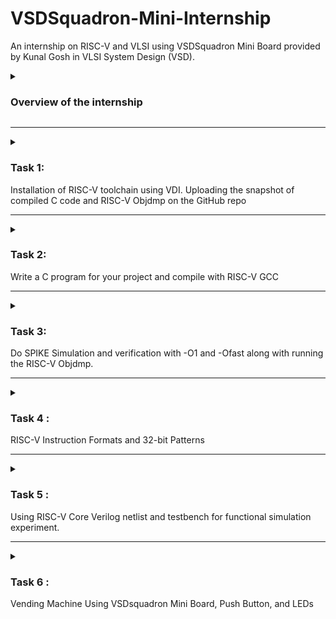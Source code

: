 # VSDSquadron-Mini-Internship
An internship on RISC-V and VLSI using VSDSquadron Mini Board provided by Kunal Gosh in VLSI System Design (VSD).

<details>
<summary><h3>Overview of the internship</h3></summary>


The internship is about the two main key take aways:

#### 1. Chip Design

To build the chip, there should be a code specification especially in C model for applications to run. 
In simpler terms,
making of the chip which needs RISC-V processor and it will start from the basic step of specification. 
Specification for RISC-V processor which is used in various applications like  embedded systems, automotive systems, artificial intelligence and many more. 

Note: The specifications can also be application specific, basically the SoC designs which made of ASSIC, microcontroller and microprocessor.

So, VSDSquadron Mini Board provided is the microcontroller which designed to apply for any applications.
The board will have the modelling specification in C which will check whether the application is working or not through testbench which are the test vectors to determine the accuracy and correctness of the model.

Basically, the process involes running simulation for c model and applicatios to present the output.

Therefore, this part is all about
- Running testbench in C language for C model Specifications
- Build processor application specification

#### 2. RTL Architecture

Soft copy of the hardware is written in Hardware Description Language .i.e., processor model is converted into the HDL because application can run faster in HDL compared with a software.

Therefore, this part explains the,
- Soft copy of the hardware using Verilog


And in the final step the output from chip design and RTL Architecture must be equal to show that the desired output from models are achieved.
</details>

--------------------------------------------------------------------------------------------------------------------------------------------------------------------------------------------------------------------

<details>

<summary><h3>Task 1: </h3> Installation of RISC-V toolchain using VDI. Uploading the snapshot of compiled C code and RISC-V Objdmp on the GitHub repo</summary>

The task 1 of the internship includes the following
- Installation of RISC-V toolchain using VDI.
- C Program for sum from one to n.
- Checking the result of C code
- RISC-V Simulator for compiling and running the code
- Assembly language

Overall, it is about writing the C code for sum from one to n followed by compiling and running by RISC-V Simulator.

 The steps to be followed are:
 
#### Step 1: Installation of Oracle VirtualBox.

The VirtualBox is an open source software and an operating system which runs as a physical computer inside the pc/laptop. 

![Screenshot (567)](https://github.com/EkthaReddy/vsdsquadron-mini-internship/assets/152515939/48ae5d97-0ce1-40bd-9403-e60d255d4758)

#### Step 2: Open the terminal inside the VirtualBox

![Terminal inside the VM](https://github.com/EkthaReddy/vsdsquadron-mini-internship/assets/152515939/5e831292-ae27-4409-b6d4-dc98b50fb88a)

#### Step 3: To open the editor named leafpad for writing C code.

![Screenshot (568)](https://github.com/EkthaReddy/vsdsquadron-mini-internship/assets/152515939/baf5e27b-ee8b-42a9-b2c7-e40bb88c33d8)
 Note for the above command explanation:
 - command line cd is to check for home directory.
 - leafpad to open editor.
 - sum_one_to_one is the file name for C code to be written in editor.


#### Step 4: Write the C program for sum of one to n in the terminal 

The leafpad editor opened, write the simple c code for sum of 1 to n,

![Screenshot (570)](https://github.com/EkthaReddy/vsdsquadron-mini-internship/assets/152515939/6e565127-674e-47c4-8c48-f142e319ebce)

Save the file in the editor


![C Code for sum from one to n](https://github.com/EkthaReddy/vsdsquadron-mini-internship/assets/152515939/37e5d37e-7b55-49ce-8aef-70d3d9f57d0e)


#### Step 5: To check the result of C code

- Type the below command line to ensure the file is saved.
  
![WhatsApp Image 2024-06-23 at 11 39 36 PM](https://github.com/EkthaReddy/vsdsquadron-mini-internship/assets/152515939/c70488ff-78d7-4c14-910c-28feea698aca)

- This ./a.out command will generate the output 

![WhatsApp Image 2024-06-23 at 11 39 36 PM (1)](https://github.com/EkthaReddy/vsdsquadron-mini-internship/assets/152515939/093bd684-20dc-4a5d-bdbf-57e5aa9de063)



- The sum for 1 to 5 is 15 which is also verified using calculator


![with cc](https://github.com/EkthaReddy/vsdsquadron-mini-internship/assets/152515939/42492408-96b8-4275-95ae-c7966b65854a)

#### Step 6: Compile and run the C code using RISC-V Simulator 

- Compile the code with RISC-V compiler by using the command line
  
![Screenshot (572)](https://github.com/EkthaReddy/vsdsquadron-mini-internship/assets/152515939/db9d65fc-a0bd-4104-9d12-d77d19614d07)

- Run the C code by RISC-V Simulator using below

![Screenshot (573)](https://github.com/EkthaReddy/vsdsquadron-mini-internship/assets/152515939/cd4c2428-a270-4d1e-a75c-0b09c212ecd2)



![compile riscv with gcc![Uploading Screenshot (572).png…]()
 ](https://github.com/EkthaReddy/vsdsquadron-mini-internship/assets/152515939/dbf0af7d-fe05-4547-a280-7b710e39f924)


#### Step 7: Assembly code 
- Command line for generating the assembly code is:

![WhatsApp Image 2024-06-24 at 12 08 16 AM](https://github.com/EkthaReddy/vsdsquadron-mini-internship/assets/152515939/0850193a-d680-4772-a4b8-52e08c05c943)

- The Assembly codes:

![assembly code of C code](https://github.com/EkthaReddy/vsdsquadron-mini-internship/assets/152515939/0ce26ef8-3b1e-41dd-8830-217cddd2d7fc)


- After that type out this line;

![WhatsApp Image 2024-06-24 at 12 08 16 AM (1)](https://github.com/EkthaReddy/vsdsquadron-mini-internship/assets/152515939/2cc69a0e-c167-4320-bf89-a7910f76ac37)

#### Step 8: Search the main() 

![main section of assembly code](https://github.com/EkthaReddy/vsdsquadron-mini-internship/assets/152515939/053a0a17-79c8-48af-8227-f59f7dd6786e)

</details>

--------------------------------------------------------------------------------------------------------------------------------------------------------------------------------------------------------------------

<details>

<summary><h3>Task 2: </h3> Write a C program for your project and compile with RISC-V GCC</summary>
 
**Change Dispense Wizard: Engineering a Vending Machine with Advanced Change System**

Task 2 is about writing the c program for the selected project along with compiling and runing with gcc command. But, before that Let us first take a look on Vending Machine and it's functunality.


#### What is Vending Machine?

A vending machine is a large self-service, often box-like device that sells small items like snacks, drinks, or other goods. You put money or a credit card into the machine, choose what you want to buy by pressing a button or touchscreen, and then the machine gives you the item you selected. It’s a convenient way to buy things quickly without needing to go to a store or interact with a cashier.

![image](https://github.com/EkthaReddy/VSDSquadron-Mini-Internship/assets/152515939/e768dbd5-291a-4e52-841c-b0215eac0530)

This is what a vending machine looks like and we often find them at places like airport, metro stations or amusement parks.

#### Project : Vending Machine Functionality in my project

##### What does it do?

We now know that, vending machine sells the desired goods when the coins are inserted,
In this project we will be using 5, 10, 20 and 50 ruppee coins to purchase a five ruppee product.
In this, it will have five case to represent each transaction that are going to have ,i.e., the each case will represent the transaction to be made in the vending machine. 
Let us define the each state with it's money oriented 
- coin 5 represent the case 1.
- coin 10 represent the case 2.
- coin 20 represent the case 3.
- coin 50 represent the case 4.

Moreover, while purchasing goods, if extra money is inserted the vending machine will return back in 5, 10, 20 ruppee coins as they are readily available with almost everyone.

Now, we will look on each specific case with it's function to be performed.

Firstly, we have an idle state which shows no transaction that means the coins are not inserted yet. So, the change of goods will not happen. However, 
in case 1, the 5 ruppee coin is inserted to purchase five ruppee item, that means no coin will be returned and good is being purchased. Although,
five ruppee coin will be returned back in case 2 when the 10 ruppee coin is inserted and it will also mention that the good is sold out. Likewise,
in case 3, the 20 ruppee coin is inserted which return back five ruppee coin and ten ruppee coin along with an indication that item is purchased. Same way,
when 50 ruppee coin is inserted in case 4, five ruppee coin and twenty ruppee coin will be returned back.

##### What is new in this project?

Earlier, most of the vending machine do not give the change when purchased a good and in some cases the items will not be dispenced as the extra money is inserted which makes the machines unable to identify it.

So, in this project of Vending Machine, the change will be return back when purchased by the customer with extra money. The 5, 10 and 20 rupppee coins are used to pay back the customer when inserted the coins. 
This method is beneficial in India, as the foods which is being sold in market are having range of products to purchase from simple five ruppee to more than hundred, and sometimes the store can get a little crowdy to buy just a 20 ruppee edibles. 

Therefore, the change mechanism system is introduced in vending machine for faster transaction. Which works in series of steps.

Firstly, when a customer inserts money into the machine, the coin mechanism validates the coins or notes. Accepted coins are directed to a storage area.
then the machine calculates the total amount inserted and compares it with the cost of the selected item.
If the amount inserted exceeds the item’s cost, the machine calculates the required change.
and at last the machine then dispenses the change using coins stored in its coin dispenser.
As a result, the project introduces the change despense mechanism for faster, reliable and convient purchase without the interaction with store keeper.


#### C code for Vending Machine

We have now understood the functionality of Vending Machine, the next task is to write the C program for the project in VirtualBox Terminal.

The C program of vending machine is given below,

```
#include <stdio.h>

// Define states

typedef enum { S0, S5, S10, S20, S50 } State;

// Function prototype

void vending_machine(State *state, int coin, int *nw_pa, int *ret5, int *ret10, int *ret20);

// Function to handle state transitions and actions

void vending_machine(State *state, int coin, int *nw_pa, int *ret5, int *ret10, int *ret20) {
    *nw_pa = 0;
    *ret5 = 0;
    *ret10 = 0;
    *ret20 = 0;

    switch (*state) {
        case S0:
            if (coin == 1) *state = S5;
            else if (coin == 2) *state = S10;
            else if (coin == 3) *state = S20;
            else if (coin == 4) *state = S50;
            break;
        case S5:
            *nw_pa = 1;
            if (coin == 2) *ret5 = 1;
            else if (coin == 3) {
                *ret5 = 1;
                *ret10 = 1;
            } else if (coin == 4) {
                *ret5 = 1;
                *ret20 = 1;
            }
            break;
        case S10:
            *nw_pa = 1;
            if (coin == 3) *ret10 = 1;
            break;
        case S20:
            *nw_pa = 1;
            break;
        case S50:
            *nw_pa = 1;
            if (coin == 4) *ret20 = 1;
            break;
        default:
            *state = S0;
            break;
    }
}

int main() {
    State state = S0;
    int coin;
    int nw_pa = 0, ret5 = 0, ret10 = 0, ret20 = 0;

    while (1) {
        printf("Enter coin value (1: 5, 2: 10, 3: 20, 4: 50, 0 to exit): ");
        scanf("%d", &coin);

        if (coin == 0) {
            break;
        }

        vending_machine(&state, coin, &nw_pa, &ret5, &ret10, &ret20);

        printf("State: %d, nw_pa: %d, ret5: %d, ret10: %d, ret20: %d\n", state, nw_pa, ret5, ret10, ret20);
    }

    return 0;
}

```
**Explanation to code**:

- **State Definition**:
```c
typedef enum {
    S0, S5, S10, S20, S50
} State;
```
- **State Enum**: Defines the possible states of the vending machine using an enumeration. These states correspond to the initial state (`S0`) and states for different coin values (`S5`, `S10`, `S20`, `S50`).

**Vending Machine Function**
```c
void vending_machine(State *state, int coin, int *nw_pa, int *ret5, int *ret10, int *ret20) {
    *nw_pa = 0;
    *ret5 = 0;
    *ret10 = 0;
    *ret20 = 0;

    switch (*state) {
        case S0:
            if (coin == 1) *state = S5;
            else if (coin == 2) *state = S10;
            else if (coin == 3) *state = S20;
            else if (coin == 4) *state = S50;
            break;
        case S5:
            *nw_pa = 1;
            if (coin == 2) *ret5 = 1;
            else if (coin == 3) {
                *ret5 = 1;
                *ret10 = 1;
            } else if (coin == 4) {
                *ret5 = 1;
                *ret20 = 1;
            }
            break;
        case S10:
            *nw_pa = 1;
            if (coin == 3) *ret10 = 1;
            break;
        case S20:
            *nw_pa = 1;
            break;
        case S50:
            *nw_pa = 1;
            if (coin == 4) *ret20 = 1;
            break;
        default:
            *state = S0;
            break;
    }
}
```
- **Function Purpose**: The `vending_machine` function updates the state of the vending machine and sets the output signals (`nw_pa`, `ret5`, `ret10`, `ret20`) based on the current state and coin input.
- **Parameter Explanation**:
  - `state`: Pointer to the current state of the vending machine.
  - `coin`: The value of the inserted coin (1 for 5, 2 for 10, 3 for 20, 4 for 50).
  - `nw_pa`, `ret5`, `ret10`, `ret20`: Pointers to the output signals.
- **State Transitions**:
  - In each case block, the function checks the coin value and updates the state accordingly.
  - Depending on the state, it may also set the output signals to indicate if a product is dispensed (`nw_pa`) or if change is returned (`ret5`, `ret10`, `ret20`).

**Main Function**
```c
int main() {
    State state = S0;
    int coin;
    int nw_pa = 0, ret5 = 0, ret10 = 0, ret20 = 0;

    while (1) {
        printf("Enter coin value (1: 5, 2: 10, 3: 20, 4: 50, 0 to exit): ");
        scanf("%d", &coin);

        if (coin == 0) {
            break;
        }

        vending_machine(&state, coin, &nw_pa, &ret5, &ret10, &ret20);

        printf("State: %d, nw_pa: %d, ret5: %d, ret10: %d, ret20: %d\n", state, nw_pa, ret5, ret10, ret20);
    }

    return 0;
}
```
- **State Initialization**: Initializes the state to `S0` (initial state).

- If the coin value is `0`, the loop breaks, ending the program.


#### Compiling the C code with RISC-V gcc

In the last step of task 2, the code written in leafpad ediotr will be checked for any errors by using the command line (`gcc file_name`). Therefore, for my project I have used (`gcc vending_machine`) and if the code is right, then give command (`ls -ltr`) for compiling the code in RISC-V. 

To check the output of  C code, run the code by using (`./a.out`).


![vending machine result](https://github.com/EkthaReddy/VSDSquadron-Mini-Internship/assets/152515939/9f5484cd-6c58-4879-894d-c95b99e5b41e)


**Explanation to output**:
The output shows the state transitions and actions of the vending machine based on coin inputs. Each entry updates the state and outputs whether a product is dispensed (`nw_pa = 1`) and if any change is returned (`ret5`, `ret10`, `ret20`). The session ends when `0` is inputted.

</details>

--------------------------------------------------------------------------------------------------------------------------------------------------------------------------------------------------------------------

<details>

<summary><h3>Task 3: </h3> Do SPIKE Simulation and verification with -O1 and -Ofast along with running the RISC-V Objdmp. </summary>

In this task, we have to perform Spike Simulation and observe with (`-o1`) and (`-ofast`) command.

#### With `-o1` command :

##### Verification with `-o1`:

At first, we will verify the code for `-o1` , to do that, the output we got from the `gcc` command should be equal to the spike simulation.

This command ` riscv64-unknown-elf-gcc -o1 -mabi=lp64 -march=rv64i -o vending_machine.o vending_machine.c ` will run the C code to give the output in C by using `./a.out` and for RISC-V processor we must use `spike pk vending_machine`

The output got from `gcc` is for state `2` for 10 ruppee coin and the if press `0` it get exited. The same way the output got from `spike` is `2` for state 2 which represent the 10 ruppee coin, and by pressing 0 it terminated for next command line instruction to be performed.



Hence, the verification for command `-o1` is done.


![verification for spike for o1 command](https://github.com/EkthaReddy/VSDSquadron-Mini-Internship/assets/152515939/8298625e-68ea-4ac4-bf77-c43664ba96ed)

##### Debugging the RISC-V Processor for `-o1` using Spike simulation :

Now we will debugg the assembly code instruction we got from from ` riscv64-unknown-elf-objdump -d vending_machine.o | less `

![assembly code vending machine](https://github.com/EkthaReddy/VSDSquadron-Mini-Internship/assets/152515939/c0092cc5-6ad2-49b1-b823-5f45e30027d9)

In this, we will debugg by using the instruction `spike -d pk vending_machine` 
which will allow us to spike any instruction we want.

Now, we spike for the initial address we see on the assembly code `100b0` so that we can see starting address to any point manually by using program counter

To do so, `until pc 0 100b0`, this means that it will debugg all the instruction after 100b0 and also shows the previous instructions to `100b0` is already being debugged. 

Type for `reg 0 a2`, it will show the register value at zero core for a2 operand.

To see next instruction, press `Enter` and it will show the starting address and if pressed again it will go to `100b4` which is the next instruction.

`reg 0 sp` shows the stack pointer of the instruction of 100b4

and if we want to see the next instruction(`100b8`) stack pointer just subtract the value we got from `reg 0 sp` of `100b4` from `16` as it is a hexadecimal value. It will give the `100b8` instruction stack pointer.


We can verify it by using `until pc 0 100b8` the program counter poites at instruction `100b8`, before that quit from the previous operation by pressing `q`.

Type `reg 0 sp`

Hence it is verified and debugged now.

![debugging for o1](https://github.com/EkthaReddy/VSDSquadron-Mini-Internship/assets/152515939/85ba39df-3da9-4029-92d0-16546e5233f8)

![continue o1](https://github.com/EkthaReddy/VSDSquadron-Mini-Internship/assets/152515939/1abe08ab-89e4-4550-b763-ccba5e638a5a)

![cotinue debugging o1](https://github.com/EkthaReddy/VSDSquadron-Mini-Internship/assets/152515939/fa44ce12-9549-44ea-bfba-d137c3faaab9)

#### With `-ofast` command :

##### Verification with `-ofast` :
In the same way, now we have to do for `-ofast` command

Step 1: C Code compilation using command ` riscv64-unknown-elf-gcc -ofast -mabi=lp64 -march=rv64i -o vending_machine.o vending_machine.c `.
Check the output by running `gcc file_name` which is `gcc vending_machine.c`
The output can be verified by using `./a.out`

Step 2: RISC-V Processor compilation is by using again ` riscv64-unknown-elf-gcc -ofast -mabi=lp64 -march=rv64i -o vending_machine.o vending_machine.c `.
Check and verified the output by `spike pk vending_machine.o`.

- Note: If the ouput from Step 1 and Step 2 is matched, then the verification with `-ofast` is over.

![spike command for verification](https://github.com/EkthaReddy/VSDSquadron-Mini-Internship/assets/152515939/a3b66d97-c636-4926-9313-69b3a14bd17e)


Step 3: Now, we have to run the compiled C code for RISC-V processor.

By using the command ` riscv64-unknown-elf-objdump -d vending_machine.o | less `, it will give the assembly code instruction.

##### Debugging the RISC-V Processor for `-ofast` using Spike simulation :

The starting address of the assembly code is `100b0`, with help of program counter, we can see the next instruction manually by performing debugging.

![assembly code vending machine](https://github.com/EkthaReddy/VSDSquadron-Mini-Internship/assets/152515939/c0092cc5-6ad2-49b1-b823-5f45e30027d9)

Step 4: We have to debugg the RISC-V Processor by using command `spike -d pk vending_machine.o`.

Step 5: Use `until pc0 100b0` , it says that it will debugg all the instructions after 100b0 and the previous instructions are already debugged.

Step 6: To see the next instruction.

- `reg 0 a2` it will define the register value at zero core for a2 operand.
- Hit `Enter` to get the first instruction, after that give command ` reg 0 a0` followed by ` reg 0 sp`.
- Quit the operation by giving `q`
- To check the next instruction, give `until pc 0 100b8` for debugging the instruction `100b8` and type `reg 0 sp` for getting the stack pointer value.

Step 7: To check the next instruction manually, calculate by subtracting the stack pointer value with `16` to see the next instruction sp.

![debugging the spike](https://github.com/EkthaReddy/VSDSquadron-Mini-Internship/assets/152515939/8d29cefb-2686-4810-8b35-0604461f78f4)

![continue debugging](https://github.com/EkthaReddy/VSDSquadron-Mini-Internship/assets/152515939/0a021676-be5a-4687-892d-125475f01ee2)

![knowing the difference by using  stack pointer](https://github.com/EkthaReddy/VSDSquadron-Mini-Internship/assets/152515939/02085887-fdb8-4419-8ed1-028aeb3b8569)


**Objective of Task 3:** 

The task 2 was to perform the spike simulation for,

- Verifying the C code and RISC-V Processor compilation.
- Debugg the RISC-V Processor using the spike simulation.

</details>

--------------------------------------------------------------------------------------------------------------------------------------------------------------------------------------------------------------------

<details>

<summary><h3>Task 4 : </h3> RISC-V Instruction Formats and 32-bit Patterns</summary>


Reffered ChatGPT in the task 4 as an extra resource.

#### Introduction to RISC-V
RISC-V is an open-source instruction set architecture (ISA) based on reduced instruction set computer (RISC) principles. It allows for the development of processors without requiring a license, making it a popular choice for custom and academic use. RISC-V instructions are organized into several formats, each suited for different types of operations.



#### RISC-V Instruction Formats
RISC-V uses six main instruction formats: R, I, S, B, U, and J. Each format has a specific structure that dictates how the bits in a 32-bit instruction are organized. Here's a breakdown of each format and their subtypes:

![image](https://github.com/EkthaReddy/VSDSquadron-Mini-Internship/assets/152515939/42c543e4-4d14-4ca0-a862-657c24ef5b6b)



1. **R-type (Register) Instructions**
    - **Description**: R-type instructions are used for arithmetic and logical operations where both operands and the result are in registers.
    - **Structure**:
        - **func7**: 7 bits (function code)
        - **rs2**: 5 bits (second source register)
        - **rs1**: 5 bits (first source register)
        - **func3**: 3 bits (function code)
        - **rd**: 5 bits (destination register)
        - **opcode**: 7 bits (operation code)
    - **Subtypes and Examples**:
        - **Arithmetic Operations**: ADD, SUB
        - **Logical Operations**: AND, OR, XOR
        - **Shift Operations**: SLL, SRL

---

2. **I-type (Immediate) Instructions**
    - **Description**: I-type instructions are used for operations that involve an immediate value (constant) and a register. They are also used for load operations.
    - **Structure**:
        - **imm[11:0]**: 12 bits (immediate value)
        - **rs1**: 5 bits (source register)
        - **func3**: 3 bits (function code)
        - **rd**: 5 bits (destination register)
        - **opcode**: 7 bits (operation code)
    - **Subtypes and Examples**:
        - **Arithmetic Operations with Immediate**: ADDI
        - **Load Operations**: LW

---

3. **S-type (Store) Instructions**
    - **Description**: S-type instructions are used for store operations, where data from a register is stored into memory.
    - **Structure**:
        - **imm[11:5]**: 7 bits (immediate value)
        - **rs2**: 5 bits (source register 2)
        - **rs1**: 5 bits (source register 1)
        - **func3**: 3 bits (function code)
        - **imm[4:0]**: 5 bits (immediate value)
        - **opcode**: 7 bits (operation code)
    - **Subtypes and Examples**:
        - **Store Operations**: SW

---

4. **B-type (Branch) Instructions**
    - **Description**: B-type instructions are used for conditional branch operations, where the execution flow changes based on a condition.
    - **Structure**:
        - **imm[12]**: 1 bit (immediate value)
        - **imm[10:5]**: 6 bits (immediate value)
        - **rs2**: 5 bits (second source register)
        - **rs1**: 5 bits (first source register)
        - **func3**: 3 bits (function code)
        - **imm[4:1]**: 4 bits (immediate value)
        - **imm[11]**: 1 bit (immediate value)
        - **opcode**: 7 bits (operation code)
    - **Subtypes and Examples**:
        - **Branch Operations**: BEQ, BNE

---

5. **U-type (Upper Immediate) Instructions**
    - **Description**: U-type instructions are used for operations involving large immediate values that need to be loaded into the upper 20 bits of a register.
    - **Structure**:
        - **imm[31:12]**: 20 bits (immediate value)
        - **rd**: 5 bits (destination register)
        - **opcode**: 7 bits (operation code)
    - **Subtypes and Examples**:
        - **Upper Immediate Operations**: LUI, AUIPC

---

6. **J-type (Jump) Instructions**
    - **Description**: J-type instructions are used for jump operations, where the execution flow is changed to a specified address.
    - **Structure**:
        - **imm[20]**: 1 bit (immediate value)
        - **imm[10:1]**: 10 bits (immediate value)
        - **imm[11]**: 1 bit (immediate value)
        - **imm[19:12]**: 8 bits (immediate value)
        - **rd**: 5 bits (destination register)
        - **opcode**: 7 bits (operation code)
    - **Subtypes and Examples**:
        - **Jump Operations**: JAL, JALR

---

#### Instructions and Their Formats

1. **ADD r1, r2, r3**
   - **Type**: R
   - **Operation**: Performs the addition of the contents of registers r2 and r3 and stores the result in register r1.
   - **Format**:
     ```
     func7   rs2    rs1    func3  rd     opcode
     0000000 00011  00010  000    00001  0110011
     ```
   - **32-bit Instruction**: `0000000_00011_00010_000_00001_0110011`

     **Explanation**: 
     - **func7**: 7-bit function code. For ADD, it is `0000000`.
     - **rs2**: 5-bit source register 2. Here it is r3 (register 3) represented as `00011`.
     - **rs1**: 5-bit source register 1. Here it is r2 (register 2) represented as `00010`.
     - **func3**: 3-bit function code. For ADD, it is `000`.
     - **rd**: 5-bit destination register. Here it is r1 (register 1) represented as `00001`.
     - **opcode**: 7-bit opcode for the R-type format. For arithmetic operations, it is `0110011`.

2. **SUB r3, r1, r2**
   - **Type**: R
   - **Operation**: Subtracts the contents of register r2 from register r1 and stores the result in register r3.
   - **Format**:
     ```
     func7   rs2    rs1    func3  rd     opcode
     0100000 00010  00001  000    00011  0110011
     ```
   - **32-bit Instruction**: `0100000_00010_00001_000_00011_0110011`

     **Explanation**: 
     - **func7**: 7-bit function code. For SUB, it is `0100000`.
     - **rs2**: 5-bit source register 2. Here it is r2 (register 2) represented as `00010`.
     - **rs1**: 5-bit source register 1. Here it is r1 (register 1) represented as `00001`.
     - **func3**: 3-bit function code. For SUB, it is `000`.
     - **rd**: 5-bit destination register. Here it is r3 (register 3) represented as `00011`.
     - **opcode**: 7-bit opcode for the R-type format. For arithmetic operations, it is `0110011`.

3. **AND r2, r1, r3**
   - **Type**: R
   - **Operation**: Performs a bitwise AND between the contents of registers r1 and r3, and stores the result in register r2.
   - **Format**:
     ```
     func7   rs2    rs1    func3  rd     opcode
     0000000 00011  00001  111    00010  0110011
     ```
   - **32-bit Instruction**: `0000000_00011_00001_111_00010_0110011`

     **Explanation**: 
     - **func7**: 7-bit function code. For AND, it is `0000000`.
     - **rs2**: 5-bit source register 2. Here it is r3 (register 3) represented as `00011`.
     - **rs1**: 5-bit source register 1. Here it is r1 (register 1) represented as `00001`.
     - **func3**: 3-bit function code. For AND, it is `111`.
     - **rd**: 5-bit destination register. Here it is r2 (register 2) represented as `00010`.
     - **opcode**: 7-bit opcode for the R-type format. For logical operations, it is `0110011`.

4. **OR r8, r2, r5**
   - **Type**: R
   - **Operation**: Performs a bitwise OR between the contents of registers r2 and r5, and stores the result in register r8.
   - **Format**:
     ```
     func7   rs2    rs1    func3  rd     opcode
     0000000 00101  00010  110    01000  0110011
     ```
   - **32-bit Instruction**: `0000000_00101_00010_110_01000_0110011`

     **Explanation**: 
     - **func7**: 7-bit function code. For OR, it is `0000000`.
     - **rs2**: 5-bit source register 2. Here it is r5 (register 5) represented as `00101`.
     - **rs1**: 5-bit source register 1. Here it is r2 (register 2) represented as `00010`.
     - **func3**: 3-bit function code. For OR, it is `110`.
     - **rd**: 5-bit destination register. Here it is r8 (register 8) represented as `01000`.
     - **opcode**: 7-bit opcode for the R-type format. For logical operations, it is `0110011`.

5. **XOR r8, r1, r4**
   - **Type**: R
   - **Operation**: Performs a bitwise XOR between the contents of registers r1 and r4, and stores the result in register r8.
   - **Format**:
     ```
     func7   rs2    rs1    func3  rd     opcode
     0000000 00100  00001  100    01000  0110011
     ```
   - **32-bit Instruction**: `0000000_00100_00001_100_01000_0110011`

     **Explanation**: 
     - **func7**: 7-bit function code. For XOR, it is `0000000`.
     - **rs2**: 5-bit source register 2. Here it is r4 (register 4) represented as `00100`.
     - **rs1**: 5-bit source register 1. Here it is r1 (register 1) represented as `00001`.
     - **func3**: 3-bit function code. For XOR, it is `100`.
     - **rd**: 5-bit destination register. Here it is r8 (register 8) represented as `01000`.
     - **opcode**: 7-bit opcode for the R-type format. For logical operations, it is `0110011`.

6. **SLT r10, r2, r4**
   - **Type**: R
   - **Operation**: Sets register r10 to 1 if the contents of register r2 are less than the contents of register r4, otherwise sets it to 0.
   - **Format**:
     ```
     func7   rs2    rs1    func3  rd     opcode
     0000000 00100  00010  010    01010  0110011
     ```
   - **32-bit Instruction**: `0000000_00100_00010_010_01010_0110011`

     **Explanation**: 
     - **func7**: 7-bit function code. For SLT, it is `0000000`.
     - **rs2**: 5-bit source register 2. Here it is r4 (register 4) represented as `00100`.
     - **rs1**: 5-bit

 source register 1. Here it is r2 (register 2) represented as `00010`.
     - **func3**: 3-bit function code. For SLT, it is `010`.
     - **rd**: 5-bit destination register. Here it is r10 (register 10) represented as `01010`.
     - **opcode**: 7-bit opcode for the R-type format. For comparison operations, it is `0110011`.

7. **ADDI r12, r3, 5**
   - **Type**: I
   - **Operation**: Adds the immediate value 5 to the contents of register r3 and stores the result in register r12.
   - **Format**:
     ```
     imm[11:0]   rs1    func3  rd     opcode
     000000000101 00011  000    01100  0010011
     ```
   - **32-bit Instruction**: `000000000101_00011_000_01100_0010011`

     **Explanation**: 
     - **imm[11:0]**: 12-bit immediate value. Here it is `000000000101` representing the value 5.
     - **rs1**: 5-bit source register. Here it is r3 (register 3) represented as `00011`.
     - **func3**: 3-bit function code. For ADDI, it is `000`.
     - **rd**: 5-bit destination register. Here it is r12 (register 12) represented as `01100`.
     - **opcode**: 7-bit opcode for the I-type format. For arithmetic operations with immediate, it is `0010011`.

8. **SW r3, r1, 4**
   - **Type**: S
   - **Operation**: Stores the contents of register r3 into memory at the address calculated by adding 4 to the contents of register r1.
   - **Format**:
     ```
     imm[11:5]  rs2   rs1    func3  imm[4:0] opcode
     0000000    00011 00001  010    00100    0100011
     ```
   - **32-bit Instruction**: `0000000_00011_00001_010_00100_0100011`

     **Explanation**: 
     - **imm[11:5]**: 7-bit immediate value (upper 7 bits). Here it is `0000000`.
     - **rs2**: 5-bit source register 2. Here it is r3 (register 3) represented as `00011`.
     - **rs1**: 5-bit source register 1. Here it is r1 (register 1) represented as `00001`.
     - **func3**: 3-bit function code. For SW, it is `010`.
     - **imm[4:0]**: 5-bit immediate value (lower 5 bits). Here it is `00100` representing the value 4.
     - **opcode**: 7-bit opcode for the S-type format. For store operations, it is `0100011`.

9. **SRL r16, r11, r2**
   - **Type**: R
   - **Operation**: Performs a logical right shift on the contents of register r11 by the number of bits specified in register r2, and stores the result in register r16.
   - **Format**:
     ```
     func7   rs2    rs1    func3  rd     opcode
     0000000 00010  01011  101    10000  0110011
     ```
   - **32-bit Instruction**: `0000000_00010_01011_101_10000_0110011`

     **Explanation**: 
     - **func7**: 7-bit function code. For SRL, it is `0000000`.
     - **rs2**: 5-bit source register 2. Here it is r2 (register 2) represented as `00010`.
     - **rs1**: 5-bit source register 1. Here it is r11 (register 11) represented as `01011`.
     - **func3**: 3-bit function code. For SRL, it is `101`.
     - **rd**: 5-bit destination register. Here it is r16 (register 16) represented as `10000`.
     - **opcode**: 7-bit opcode for the R-type format. For shift operations, it is `0110011`.

10. **BNE r0, r1, 20**
    - **Type**: B
    - **Operation**: Branches to the address offset by 20 if the contents of registers r0 and r1 are not equal.
    - **Format**:
      ```
      imm[12] imm[10:5]  rs2   rs1    func3  imm[4:1] imm[11] opcode
      0       000001     00001 00000  001    0100     0       1100011
      ```
    - **32-bit Instruction**: `0_000001_00001_00000_001_0100_0_1100011`

      **Explanation**: 
      - **imm[12]**: 1-bit immediate value (bit 12). Here it is `0`.
      - **imm[10:5]**: 6-bit immediate value (bits 10 to 5). Here it is `000001`.
      - **rs2**: 5-bit source register 2. Here it is r1 (register 1) represented as `00001`.
      - **rs1**: 5-bit source register 1. Here it is r0 (register 0) represented as `00000`.
      - **func3**: 3-bit function code. For BNE, it is `001`.
      - **imm[4:1]**: 4-bit immediate value (bits 4 to 1). Here it is `0100`.
      - **imm[11]**: 1-bit immediate value (bit 11). Here it is `0`.
      - **opcode**: 7-bit opcode for the B-type format. For branch operations, it is `1100011`.

11. **BEQ r0, r0, 15**
    - **Type**: B
    - **Operation**: Branches to the address offset by 15 if the contents of registers r0 and r0 are equal.
    - **Format**:
      ```
      imm[12] imm[10:5]  rs2   rs1    func3  imm[4:1] imm[11] opcode
      0       000000     00000 00000  000    1111     0       1100011
      ```
    - **32-bit Instruction**: `0_000000_00000_00000_000_1111_0_1100011`

      **Explanation**: 
      - **imm[12]**: 1-bit immediate value (bit 12). Here it is `0`.
      - **imm[10:5]**: 6-bit immediate value (bits 10 to 5). Here it is `000000`.
      - **rs2**: 5-bit source register 2. Here it is r0 (register 0) represented as `00000`.
      - **rs1**: 5-bit source register 1. Here it is r0 (register 0) represented as `00000`.
      - **func3**: 3-bit function code. For BEQ, it is `000`.
      - **imm[4:1]**: 4-bit immediate value (bits 4 to 1). Here it is `1111`.
      - **imm[11]**: 1-bit immediate value (bit 11). Here it is `0`.
      - **opcode**: 7-bit opcode for the B-type format. For branch operations, it is `1100011`.

12. **LW r13, r11, 2**
    - **Type**: I
    - **Operation**: Loads the word from memory at the address calculated by adding 2 to the contents of register r11 into register r13.
    - **Format**:
      ```
      imm[11:0]   rs1    func3  rd     opcode
      000000000010 01011  010    01101  0000011
      ```
    - **32-bit Instruction**: `000000000010_01011_010_01101_0000011`

      **Explanation**: 
      - **imm[11:0]**: 12-bit immediate value. Here it is `000000000010` representing the value 2.
      - **rs1**: 5-bit source register. Here it is r11 (register 11) represented as `01011`.
      - **func3**: 3-bit function code. For LW, it is `010`.
      - **rd**: 5-bit destination register. Here it is r13 (register 13) represented as `01101`.
      - **opcode**: 7-bit opcode for the I-type format. For load operations, it is `0000011`.

13. **SLL r15, r11, r1**
    - **Type**: R
    - **Operation**: Performs a logical left shift on the contents of register r11 by the number of bits specified in register r1, and stores the result in register r15.
    - **Format**:
      ```
      func7   rs2    rs1    func3  rd     opcode
      0000000 00001  01011  001    01111  0110011
      ```
    - **32-bit Instruction**: `0000000_00001_01011_001_01111_0110011`

      **Explanation**: 
      - **func7**: 7-bit function code. For SLL, it is `0000000`.
      - **rs2**: 5-bit source register 2. Here it is r1 (register 1) represented as `00001`.
      - **rs1**: 5-bit source register 1. Here it is r11 (register 11) represented as `01011`.
      - **func3**: 3-bit function code. For SLL, it is `001`.
      - **rd**: 5-bit destination register. Here it is r15 (register 15) represented as `01111`.
      - **opcode**: 7-bit opcode for the R-type format. For shift operations, it is `0110011`.


**Summary :**

These instructions and their corresponding formats provide a clear representation of how RISC-V organizes its operations. The exact 32-bit codes ensure that each instructon is properly encoded for execution in a RISC-V processor. 

</details>


---------------------------------------------------------------------------------------------------------------------------------------------------------------------------

<details>

<summary><h3>Task 5 : </h3> Using RISC-V Core Verilog netlist and testbench for functional simulation experiment. </summary>

In this task we will obtain the waveform for RISC-V using Verilog Code and Verilog Testbench. 

Follow the steps to obtain the waveform for the instructions used in Task 4.

Step 1 : Make the directory under `your_name` or any `specific_name`, Use command as ` mkdir <name> ` `( mkdir Ektha )`

Step 2 : Copy the code from the reference code and paste it in a file name under `Ektha_rv32i.v` and `Ektha_rv32i_tb.v` in leafpad


> The Verilog Code and Testbench used is refered by https://github.com/vinayrayapati/rv32i/


Step 3 : Give command line as ` touch Ektha_rv32i.v ` and ` touch Ektha_rv32i_tb.v ` 

Step 4 : Run and simulate the verilog code by using the below command;

```
 iverilog -o Ektha_rv32i Ektha_rv32i.v Ektha_rv32i_tb.v 
./Elktha_rv32i
```

Step 5 : To obtain the waveform in GTKWAVE, type;

`gtkwave iiitb_rv32i.vcd` 

![Screenshot (606)](https://github.com/EkthaReddy/VSDSquadron-Mini-Internship/assets/152515939/fe260183-ab78-400f-bb78-0d1803262a06)


It will open the new window of GTKWAVE 

![waveform](https://github.com/EkthaReddy/VSDSquadron-Mini-Internship/assets/152515939/83f92ea3-7e29-476a-b66e-1be7c88f9e51)

Now, drag the command in the same way presented under ` time ` section.

Select the instructions from EX_MEM_IR[31:0] to present the instructions used in Task 4.

**Instruction ADD r1, r2, r3 :**

![Screenshot (605)](https://github.com/EkthaReddy/VSDSquadron-Mini-Internship/assets/152515939/6a5f0ad0-1be0-4aae-8123-98a1b3655d0b)


**Instruction SUB r3, r1, r2 :**

![Screenshot (607)](https://github.com/EkthaReddy/VSDSquadron-Mini-Internship/assets/152515939/32b3dee4-0df1-40d6-91d9-2c404b214566)

**Instruction AND r2, r1, r3 :**

![Screenshot (608)](https://github.com/EkthaReddy/VSDSquadron-Mini-Internship/assets/152515939/30b41759-c93f-4be0-a901-8088ca4f1544)

**Instruction OR r8, r2, r5 :**

![Screenshot (609)](https://github.com/EkthaReddy/VSDSquadron-Mini-Internship/assets/152515939/f42a30aa-875e-4cb5-bb1a-298e1cc98e32)

**Instruction XOR r8, r1, r4 :**

![Screenshot (610)](https://github.com/EkthaReddy/VSDSquadron-Mini-Internship/assets/152515939/572870a0-16b8-4712-8090-56b8f78886eb)

**Instruction SLT r10, r2, r4 :**

![Screenshot (611)](https://github.com/EkthaReddy/VSDSquadron-Mini-Internship/assets/152515939/776b8598-436c-4118-ab8b-ddc551367748)

**Instruction ADDI r12, r3, 5 :**

![Screenshot (612)](https://github.com/EkthaReddy/VSDSquadron-Mini-Internship/assets/152515939/d50fce84-f2f1-42e7-9811-fa1e8c9b1f5a)

**Instruction SW r3, r1, 4 :**

![Screenshot (613)](https://github.com/EkthaReddy/VSDSquadron-Mini-Internship/assets/152515939/c1b525c8-c9db-463b-b20f-5889fa593bac)

**Instruction SRL r16, r11, r2 :**

![Screenshot (614)](https://github.com/EkthaReddy/VSDSquadron-Mini-Internship/assets/152515939/d2751922-6fee-4856-9ef6-5eec7c34fce1)

**Instruction BNE r0, r1, 20 :**

![Screenshot (615)](https://github.com/EkthaReddy/VSDSquadron-Mini-Internship/assets/152515939/cb8cd7a0-c563-4870-85cf-46b5fc7ec940)

**Instruction SLL r15, r11, r2 :**

![Screenshot (616)](https://github.com/EkthaReddy/VSDSquadron-Mini-Internship/assets/152515939/49200c37-7455-4f1d-af3c-de3d8a45ba7d)


**To conclude :** 
The output waveform for the list of instructions are obtained in GTKWAVE.



 
</details>

--------------------------------------------------------------------------------------------------------------------------------------------------------------------------------------------------------------------

<details>

 <summary><h3>Task 6 : </h3> Vending Machine Using VSDsquadron Mini Board, Push Button, and LEDs</summary>


#### Overview
The Vending Machine project simulates the functionality of a vending machine using the VSDsquadron mini board. This system utilizes push buttons to input coins of different denominations and LEDs to indicate various states and operations of the machine. By implementing a state machine in C, the project manages the coin inputs and provides change accordingly, making it an interactive and educational project for learning embedded systems and state machine design.

#### Components Required to Build Vending Machine
- VSDsquadron Mini Board
- Push Buttons
- LEDs
- Breadboard
- Jumper Wires
  
#### Circuit Connection for Vending Machine

- Push Buttons: Connect one terminal of each push button to GPIO pins on the VSDsquadron mini board. The other terminal of each button should be connected to ground.
- LEDs: Connect the anodes of the LEDs to GPIO pins on the VSDsquadron mini board through current-limiting resistors. Connect the cathodes to ground.
- Power Supply: Ensure the VSDsquadron mini board is powered through an appropriate power source.

#### Pinout Diagram for Vending Machine

|Component |	VSDsquadron Mini Board|
|----------|-----------------------|
|Push Button | GPIO Pins|
|LED	| GPIO Pins|
|GND	| GND|



</details>
